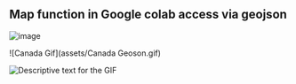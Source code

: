 ## Map function in Google colab access via geojson

![image](https://github.com/user-attachments/assets/3be69354-1f8b-4160-b5f2-2906c40a225c)


![Canada Gif](assets/Canada Geoson.gif)

<html>
<head>
  <title>My Webpage with a GIF</title>
</head>
<body>
  <img src="assets/Canada Geoson.gif" alt="Descriptive text for the GIF">
</body>
</html>
